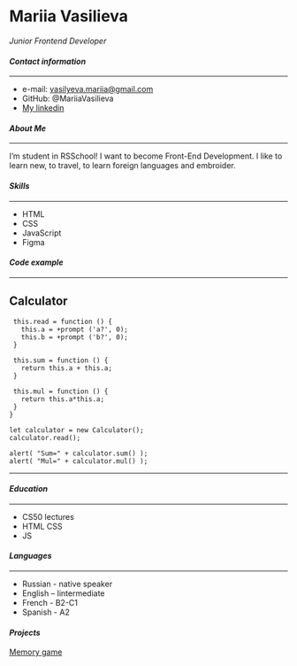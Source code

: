 # Mariia Vasilieva

*Junior Frontend Developer*
#### ___Contact information___
---
* e-mail: vasilyeva.mariia@gmail.com
* GitHub: @MariiaVasilieva
* [My linkedin](https://www.linkedin.com/in/mariia-vasileva-ba73a494/ "личная страница")

#### ___About Me___
---
I’m student in RSSchool! I want to become Front-End Development.
I like to learn new, to travel, to learn foreign languages and embroider.

#### ___Skills___
---
- HTML 
- CSS 
- JavaScript 
- Figma

#### ___Code example___
---
Calculator 
---
``` function Calculator() {
 this.read = function () {
   this.a = +prompt ('a?', 0);
   this.b = +prompt ('b?', 0);
 }

 this.sum = function () {
   return this.a + this.a;
 }

 this.mul = function () {
   return this.a*this.a;
 }
}

let calculator = new Calculator();
calculator.read();

alert( "Sum=" + calculator.sum() );
alert( "Mul=" + calculator.mul() ); 
```
---
#### ___Education___
---
-	CS50 lectures
-	HTML CSS
-	JS	

#### ___Languages___
---
- Russian - native speaker
- English – Iintermediate
- French - B2-C1
- Spanish - A2

#### ___Projects___

[Memory game](https://mariiavasilieva.github.io/Memory-game/)